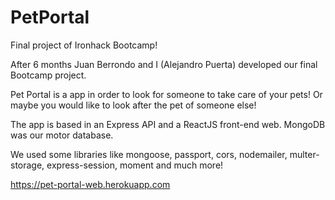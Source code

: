 # PetPortal

Final project of Ironhack Bootcamp!

After 6 months Juan Berrondo and I (Alejandro Puerta) developed our final Bootcamp project.

Pet Portal is a app in order to look for someone to take care of your pets! Or maybe you would like to look after the pet of someone else!

The app is based in an Express API and a ReactJS front-end web. MongoDB was our motor database.

We used some libraries like mongoose, passport, cors, nodemailer, multer-storage, express-session, moment and much more!

https://pet-portal-web.herokuapp.com
